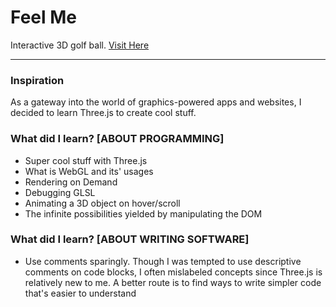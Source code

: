# Feel Me
Interactive 3D golf ball. [Visit Here](https://feel-me.tiiny.site/)

---
### Inspiration
As a gateway into the world of graphics-powered apps and websites, I decided to learn Three.js to create cool stuff.

### What did I learn? [ABOUT PROGRAMMING]
- Super cool stuff with Three.js 
- What is WebGL and its' usages
- Rendering on Demand
- Debugging GLSL
- Animating a 3D object on hover/scroll
- The infinite possibilities yielded by manipulating the DOM 

### What did I learn? [ABOUT WRITING SOFTWARE]
- Use comments sparingly. Though I was tempted to use descriptive comments on code blocks, I often mislabeled concepts since Three.js is relatively new to me. A better route is to find ways to write simpler code that's easier to understand
